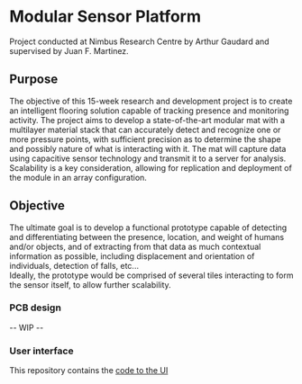 # Modular Sensor Platform

Project conducted at Nimbus Research Centre by Arthur Gaudard and supervised by Juan F. Martinez.

## Purpose

The objective of this 15-week research and development project is to create an intelligent flooring solution capable of tracking presence and monitoring activity. The project aims to develop a state-of-the-art modular mat with a multilayer material stack that can accurately detect and recognize one or more pressure points, with sufficient precision as to determine the shape and possibly nature of what is interacting with it. The mat will capture data using capacitive sensor technology and transmit it to a server for analysis. Scalability is a key consideration, allowing for replication and deployment of the module in an array configuration.

## Objective

The ultimate goal is to develop a functional prototype capable of detecting and differentiating between the presence, location, and weight of humans and/or objects, and of extracting from that data as much contextual information as possible, including displacement and orientation of individuals, detection of falls, etc...  
Ideally, the prototype would be comprised of several tiles interacting to form the sensor itself, to allow further scalability.

### PCB design

-- WIP --

### User interface

This repository contains the [code to the UI](mspview)
